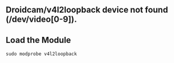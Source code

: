 ## Droidcam\/v4l2loopback device not found \(\/dev\/video\[0\-9\]\)\.
## **Load the Module**
```warp-runnable-command
sudo modprobe v4l2loopback
```
